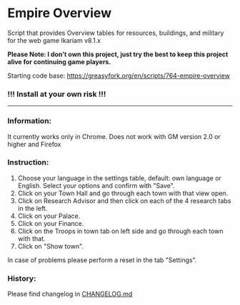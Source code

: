 # Empire Overview
Script that provides Overview tables for resources, buildings, and military for the web game Ikariam v8.1.x

**Please Note: I don't own this project, just try the best to keep this project alive for continuing game players.**

Starting code base: https://greasyfork.org/en/scripts/764-empire-overview

### **!!! Install at your own risk !!!**

---

### Information:
It currently works only in Chrome.
Does not work with GM version 2.0 or higher and Firefox

### Instruction:
1. Choose your language in the settings table, default: own language or English. Select your options and confirm with "Save".
2. Click on your Town Hall and go through each town with that view open.
3. Click on Research Advisor and then click on each of the 4 research tabs in the left.
4. Click on your Palace.
5. Click on your Finance.
6. Click on the Troops in town tab on left side and go through each town with that.
7. Click on "Show town".

In case of problems please perform a reset in the tab "Settings".

### History:
Please find changelog in [CHANGELOG.md]

[CHANGELOG.md]: https://github.com/IkariamPro/empire-overview/blob/master/CHANGELOG.md